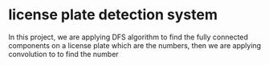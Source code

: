 # license plate detection system
In this project, we are applying DFS algorithm to find the fully connected components on a license plate which are the numbers, then we are applying convolution to to find the 
number
